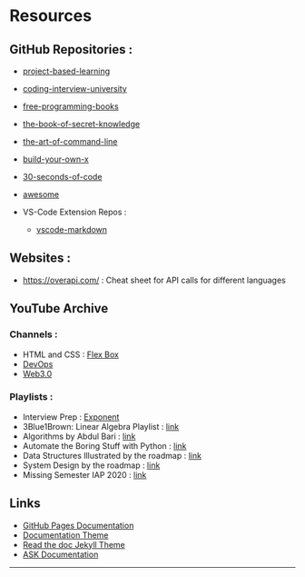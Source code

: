 # Resources 

## GitHub Repositories :

- [project-based-learning](https://github.com/practical-tutorials/project-based-learning)
- [coding-interview-university](https://github.com/jwasham/coding-interview-university)
- [free-programming-books](https://github.com/EbookFoundation/free-programming-books)
- [the-book-of-secret-knowledge](https://github.com/trimstray/the-book-of-secret-knowledge)
- [the-art-of-command-line](https://github.com/jlevy/the-art-of-command-line)
- [build-your-own-x](https://github.com/codecrafters-io/build-your-own-x)
- [30-seconds-of-code](https://github.com/30-seconds/30-seconds-of-code)
- [awesome](https://github.com/sindresorhus/awesome)

- VS-Code Extension Repos :
  - [vscode-markdown](https://github.com/yzhang-gh/vscode-markdown)

## Websites :

- https://overapi.com/ : Cheat sheet for API calls for different languages 

## YouTube Archive 

### Channels : 
- HTML and CSS : [Flex Box](https://www.youtube.com/watch?v=phWxA89Dy94&ab_channel=SlayingTheDragon)
- [DevOps](https://www.youtube.com/watch?v=htBL_bS_kwE&ab_channel=edureka%21)
- [Web3.0](https://www.youtube.com/watch?v=wHTcrmhskto&ab_channel=Fireship)

### Playlists : 
- Interview Prep : [Exponent](https://www.youtube.com/@tryexponent/playlists)
- 3Blue1Brown: Linear Algebra Playlist : [link](https://www.youtube.com/playlist?list=PL0-GT3co4r2y2YErbmuJw2L5tW4Ew2O5B) 
- Algorithms by Abdul Bari : [link](https://www.youtube.com/playlist?list=PLDN4rrl48XKpZkf03iYFl-O29szjTrs_O)
- Automate the Boring Stuff with Python : [link](https://www.youtube.com/playlist?list=PL0-84-yl1fUnRuXGFe_F7qSH1LEnn9LkW)
- Data Structures Illustrated by the roadmap : [link](https://www.youtube.com/playlist?list=PLkZYeFmDuaN2-KUIv-mvbjfKszIGJ4FaY)
- System Design by the roadmap : [link](https://www.youtube.com/playlist?list=PLkZYeFmDuaN37TGlJ79pWOEIt-XcFa8Ev)
- Missing Semester IAP 2020 : [link](https://www.youtube.com/playlist?list=PLyzOVJj3bHQuloKGG59rS43e29ro7I57J)

## Links

- [GitHub Pages Documentation](https://docs.github.com/en/pages/quickstart)
- [Documentation Theme](https://github.com/marella/jekyll-theme-documentation)
- [Read the doc Jekyll Theme](https://www.embeddedlog.com/jekyll-theme-rtd/quickstart.html)
- [ASK Documentation](https://developer.amazon.com/en-US/docs/alexa/documentation-home.html) 

---






